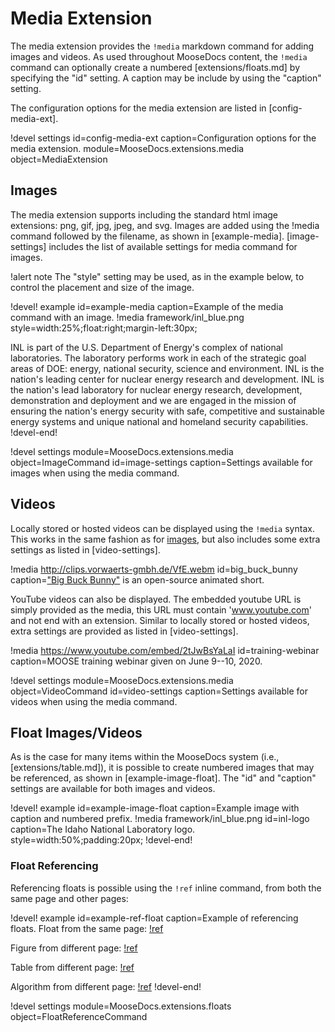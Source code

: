 # Media Extension

The media extension provides the `!media` markdown command for adding images and videos. As used
throughout MooseDocs content, the `!media` command can optionally create a numbered
[extensions/floats.md] by specifying the "id" setting. A caption may be include by using the
"caption" setting.

The configuration options for the media extension are listed in [config-media-ext].

!devel settings id=config-media-ext
                caption=Configuration options for the media extension.
                module=MooseDocs.extensions.media
                object=MediaExtension

## Images

The media extension supports including the standard html image extensions: png, gif, jpg, jpeg,
and svg. Images are added using the !media command followed by the filename, as shown in
[example-media]. [image-settings] includes the list of available settings for media command for
images.

!alert note
The "style" setting may be used, as in the example below, to control the placement and size of the
image.

!devel! example id=example-media caption=Example of the media command with an image.
!media framework/inl_blue.png style=width:25%;float:right;margin-left:30px;

INL is part of the U.S. Department of Energy's complex of national laboratories. The laboratory
performs work in each of the strategic goal areas of DOE: energy, national security, science and
environment. INL is the nation's leading center for nuclear energy research and development. INL is
the nation's lead laboratory for nuclear energy research, development, demonstration and deployment
and we are engaged in the mission of ensuring the nation's energy security with safe, competitive and
sustainable energy systems and unique national and homeland security capabilities.
!devel-end!

!devel settings module=MooseDocs.extensions.media
                object=ImageCommand
                id=image-settings
                caption=Settings available for images when using the media command.

## Videos

Locally stored or hosted videos can be displayed using the `!media` syntax. This works in the same
fashion as for [images](#images), but also includes some extra settings as listed in
[video-settings].

!media http://clips.vorwaerts-gmbh.de/VfE.webm
       id=big_buck_bunny
       caption=["Big Buck Bunny"](https://en.wikipedia.org/wiki/Big_Buck_Bunny) is an open-source
               animated short.

YouTube videos can also be displayed. The embedded youtube URL is simply provided as the media, this
URL must contain 'www.youtube.com' and not end with an extension. Similar to locally stored or
hosted videos, extra settings are provided as listed in [video-settings].

!media https://www.youtube.com/embed/2tJwBsYaLaI
       id=training-webinar
       caption=MOOSE training webinar given on June 9--10, 2020.

!devel settings module=MooseDocs.extensions.media
                object=VideoCommand
                id=video-settings
                caption=Settings available for videos when using the media command.

## Float Images/Videos

As is the case for many items within the MooseDocs system (i.e., [extensions/table.md]), it is
possible to create numbered images that may be referenced, as shown in [example-image-float].
The "id" and "caption" settings are available for both images and videos.

!devel! example id=example-image-float caption=Example image with caption and numbered prefix.
!media framework/inl_blue.png
       id=inl-logo
       caption=The Idaho National Laboratory logo.
       style=width:50%;padding:20px;
!devel-end!

### Float Referencing

Referencing floats is possible using the `!ref` inline command, from both the same page and other pages:

!devel! example id=example-ref-float caption=Example of referencing floats.
Float from the same page: [!ref](inl-logo)

Figure from different page: [!ref](graph.md#plotly-ext-config)

Table from different page: [!ref](table.md#table-floating)

Algorithm from different page: [!ref](algorithm.md#bk)
!devel-end!

!devel settings module=MooseDocs.extensions.floats
                object=FloatReferenceCommand
